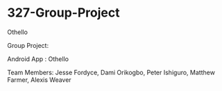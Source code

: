 327-Group-Project
=================

Othello 

Group Project: 

Android App : Othello

Team Members: 
Jesse Fordyce, 
Dami Orikogbo, 
Peter Ishiguro, 
Matthew Farmer, 
Alexis Weaver




